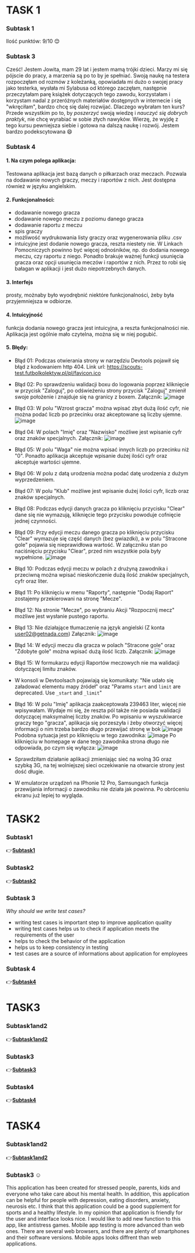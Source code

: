# TASK 1
### Subtask 1
Ilość punktów: 9/10 :blush:
### Subtask 3
Cześć! Jestem Jowita, mam 29 lat i jestem mamą trójki dzieci. Marzy mi się pójscie do pracy, a marzenia są po to by je spełniać. Swoją naukę na testera rozpoczęłam od rozmów z koleżanką, opowiadała mi dużo o swojej pracy jako testerka, wysłała mi Sylabusa od którego zaczęłam, następnie przeczytałam parę książek dotyczących tego zawodu, korzystałam i korzystam nadal z przeróżnych materiałów dostępnych w internecie i się "wkręciłam", bardzo chcę się dalej rozwijać. Dlaczego wybrałam ten kurs? Przede wszystkim po to, by _poszerzyć_ swoją wiedzę i _nauczyć się dobrych praktyk_, nie chcę wyrabiać w sobie złych nawyków. Wierzę, że wyjdę z tego kursu pewniejsza siebie i gotowa na dalszą naukę i rozwój. Jestem bardzo podekscytowana 😄
### Subtask 4 
#### 1. Na czym polega aplikacja:
Testowana aplikacja jest bazą danych o piłkarzach oraz meczach. Pozwala na dodawanie nowych graczy, meczy i raportów z nich. Jest dostępna również w języku angielskim.
#### 2. Funkcjonalności:
- dodawanie nowego gracza
- dodawanie nowego meczu z poziomu danego gracza
- dodawanie raportu z meczu 
- spis graczy 
- możliwość wydrukowania listy graczy oraz wygenerowania pliku .csv
- intuicyjne jest dodanie nowego gracza, reszta niestety nie. W Linkach Pomocniczych powinno być więcej odnośników, np. do  dodania nowego meczu, czy raportu z niego. Ponadto brakuje ważnej funkcji usunięcia gracza oraz opcji usunięcia meczów i raportów z nich. Przez to robi się bałagan w aplikacji i jest dużo niepotrzebnych danych.
#### 3. Interfejs  
prosty, możnaby było wyodrębnić niektóre funkcjonalności, żeby była przyjemniejsza w odbiorze.
#### 4. Intuicyjność 
funkcja dodania nowego gracza jest intuicyjna, a reszta funkcjonalności nie. Aplikacja jest ogólnie mało czytelna, można się w niej pogubić. 
#### 5. Błędy:
- Błąd 01: Podczas otwierania strony w narzędziu Devtools pojawił się błąd z kodowaniem http 404. Link url: https://scouts-test.futbolkolektyw.pl/pl/favicon.ico
- Błąd 02: Po sprawdzeniu walidacji boxu do logowania poprzez kliknięcie w przycisk "Zaloguj", po odświeżeniu strony przycisk "Zaloguj" zmienił swoje położenie i znajduje się na granicy z boxem.
Załącznik: ![image](https://user-images.githubusercontent.com/115720724/198887923-9a17eef5-1009-4c20-bb5a-93beba36b0ab.png)

- Błąd 03: W polu "Wzrost gracza" można wpisać zbyt dużą ilość cyfr, nie można podać liczb po przecinku oraz akceptowane są liczby ujemne.
![image](https://user-images.githubusercontent.com/115720724/198887712-c6e7dfe9-4d7b-437e-87dc-9109a10cdede.png)

- Błąd 04: W polach "Imię" oraz "Nazwisko" możliwe jest wpisanie cyfr oraz znaków specjalnych. 
Załącznik: ![image](https://user-images.githubusercontent.com/115720724/198888589-1be343d4-a3ad-4b5b-ab1e-00d90edcdb42.png)

- Błąd 05: W polu "Waga" nie można wpisać innych liczb po przecinku niż "0". Ponadto aplikacja akceptuje wpisanie dużej ilośći cyfr oraz akceptuje wartości ujemne.
- Błąd 06: W polu z datą urodzenia można podać datę urodzenia z dużym wyprzedzeniem.
- Błąd 07: W polu "Klub" możliwe jest wpisanie dużej ilości cyfr, liczb oraz znaków specjalnych.
- Błąd 08: Podczas edycji danych gracza po kliknięciu przycisku "Clear" dane się nie wymazują, kliknięcie tego przycisku powoduje cofnięcie jednej czynności. 
- Błąd 09: Przy edycji meczu danego gracza po kliknięciu przycisku "Clear" wymazuje się część danych (bez gwiazdki), a w polu "Stracone gole" pojawia się nieprawidłowa wartość. W załączniku stan po naciśnięciu przycisku "Clear", przed nim wszystkie pola były wypełnione.
![image](https://user-images.githubusercontent.com/115720724/198889367-8b8e2e05-ec3e-4d0b-a52c-ecab8d59e1b6.png)

- Błąd 10: Podczas edycji meczu w polach z drużyną zawodnika i przeciwną można wpisać nieskończenie dużą ilość znaków specjalnych, cyfr oraz liter.
- Błąd 11: Po kliknięciu w menu "Raporty", następnie "Dodaj Raport" zostajemy przekierowani na stronę "Mecze". 
- Błąd 12: Na stronie "Mecze", po wybraniu Akcji "Rozpocznij mecz" możliwe jest wysłanie pustego raportu. 
- Błąd 13: Nie działające tłumaczenie na język angielski (Z konta user02@getnada.com)
Załącznik: ![image](https://user-images.githubusercontent.com/115720724/198888506-62a97d66-5a33-4b9d-a6d2-07d1c8da94fb.png)
- Błąd 14: W edycji meczu dla gracza w polach "Stracone gole" oraz "Zdobyte gole" można wpisać dużą ilość liczb.
Załącznik:
![image](https://user-images.githubusercontent.com/115720724/198888880-b69fbdad-850d-4cdb-9f34-871253cc2a91.png)
- Błąd 15: W formukarzu edycji Raportów meczowych nie ma walidacji dotyczącej limitu znaków.
- W konsoli w Devtoolsach pojawiają się komunikaty: "Nie udało się załadować elementu mapy źródeł" oraz "Params `start` and `limit` are deprecated. Use `_start` and `_limit`"
- Błąd 16: W polu "Imię" aplikacja zaakceptowała 239463 liter, więcej nie wpisywałam. Wydaje mi się, że reszta pól także nie posiada walidacji dotyczącej maksymalnej liczby znaków. Po wpisaniu w wyszukiwarce graczy tego "gracza", aplikacja się porzeszyła i żeby otworzyć więcej informacji o nim trzeba bardzo długo przewijać stronę w bok  ![image](https://user-images.githubusercontent.com/115720724/199312898-1c397bbe-9310-48e2-9814-d6a03e7315eb.png)
Podobna sytuacja jest po kliknięciu w tego zawodnika: ![image](https://user-images.githubusercontent.com/115720724/199313034-be9112b1-7806-465e-8f8c-a805de939b8d.png)
Po kliknięciu w homepage w dane tego zawodnika strona długo nie odpowiada, po czym się wyłącza: ![image](https://user-images.githubusercontent.com/115720724/199315509-535e8101-4e21-4842-8cad-a701b768babe.png)


- Sprawdziłam działanie aplikacji zmieniając sieć na wolną 3G oraz szybką 3G, na tej wolniejszej sieci oczekiwanie na otwarcie strony jest dość długie.
- W emulatorze urządzeń na IPhonie 12 Pro, Samsungach funkcja przewijania informacji o zawodniku nie działa jak powinna. Po obróceniu ekranu już lepiej to wygląda.

# TASK2
### Subtask1
:point_right:__[Subtask1](https://docs.google.com/spreadsheets/d/1WvgNeT7zoMLT_dVXP6OGcbG25ZfNrIn3Qoo_-KSdGgU/edit?usp=sharing)__

### Subtask2
:point_right:__[Subtask2](https://docs.google.com/spreadsheets/d/17aXryVwC_KJjK_7fEQuUaFH9VVKCezWeL1D1ATz1mZs/edit?usp=sharing)__

### Subtask 3

_Why should we write test cases?_
- writing test cases is important step to improve application quality
- writing test cases helps us to check if application meets the requirements of the user
- helps to check the behavior of the application
- helps us to keep consistency in testing
- test cases are a source of informations about application for employees

### Subtask 4
:point_right:__[Subtask4](https://docs.google.com/spreadsheets/d/1uEOFUuitIedHFeNPdvG4jfgqO08rtomRUYHuNR1Rowo/edit?usp=sharing)__

# TASK3
### Subtask1and2
:point_right:__[Subtask1and2](https://docs.google.com/spreadsheets/d/19OnQ9t3O9w3JdfsiuvQA0RNu8N6oGHDR3pL6XjfZ5iU/edit?usp=sharing)__
### Subtask3
:point_right:__[Subtask3](https://docs.google.com/document/d/1hhjrp0n0Ihc8Z-Ac1N18rPhC7kWsmeCB4l8BnpVBySc/edit?usp=sharing)__
### Subtask4
:point_right:__[Subtask4](https://docs.google.com/spreadsheets/d/1trzIb7EJdjzk6x9bkMN0su0mnncNOVoKCWpnPeS5vZI/edit?usp=sharing)__

# TASK4
### Subtask1and2
:point_right:__[Subtask1and2](https://docs.google.com/spreadsheets/d/17WN1m9REmA11eijGD58Y2FtpVVNW4LAXqQRk99-HvD0/edit?usp=sharing)__

### Subtask3 ☺️

This application has been created for stressed people, parents, kids and everyone who take care about his mental health. In addition, this application can be helpful for people with depression, eating disorders, anxiety, neurosis etc. I think that this application could be a good supplement for sports and a healthy lifestyle. In my opinion that application is friendly for the user and interface looks nice. I would like to add new function to this app, like antistress games. Mobile app testing is more advanced than web ones. There are several web browsers, and there are plenty of smartphones and their software versions. Mobile apps looks diffrent than web applications.



